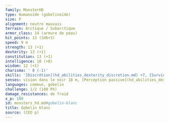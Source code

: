 ```yaml
---
family: MonsterHD
type: Humanoïde (gobelinoïde)
size: P
alignment: neutre mauvais
terrain: Arctique / Subarctique
armor_class: 14 (armure de peau)
hit_points: 13 (3d6+3)
speed: 9 m
strength: 13 (+1)
dexterity: 13 (+1)
constitution: 13 (+1)
intelligence: 10 (+0)
wisdom: 12 (+1)
charisma: ' 8 (-1)'
skills: '[Discrétion](hd_abilities_dexterity_discretion.md) +7, [Survie](hd_abilities_wisdom_survie.md) +7'
senses: vision dans le noir 18 m, [Perception passive](hd_abilities_dexterity_perception_passive.md) 14
languages: commun, gobelin
challenge: 1/2 (100 PX)
damage_resistances: de froid
x_p: 100
id: monsters_hd.md#gobelin-blanc
title: Gobelin blanc
source: (CEO p)
---
```


